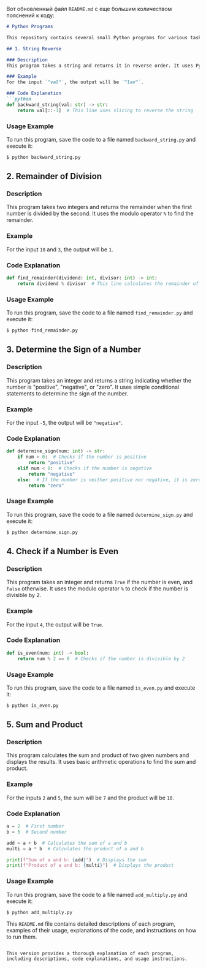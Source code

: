 Вот обновленный файл `README.md` с еще большим количеством пояснений к коду:

```markdown
# Python Programs

This repository contains several small Python programs for various tasks.

## 1. String Reverse

### Description
This program takes a string and returns it in reverse order. It uses Python's slicing feature to reverse the string.

### Example
For the input `"val"`, the output will be `"lav"`.

### Code Explanation
```python
def backward_string(val: str) -> str:
    return val[::-1]  # This line uses slicing to reverse the string
```

### Usage Example
To run this program, save the code to a file named `backward_string.py` and execute it:
```sh
$ python backward_string.py
```

## 2. Remainder of Division

### Description
This program takes two integers and returns the remainder when the first number is divided by the second. It uses the modulo operator `%` to find the remainder.

### Example
For the input `10` and `3`, the output will be `1`.

### Code Explanation
```python
def find_remainder(dividend: int, divisor: int) -> int:
    return dividend % divisor  # This line calculates the remainder of the division
```

### Usage Example
To run this program, save the code to a file named `find_remainder.py` and execute it:
```sh
$ python find_remainder.py
```

## 3. Determine the Sign of a Number

### Description
This program takes an integer and returns a string indicating whether the number is "positive", "negative", or "zero". It uses simple conditional statements to determine the sign of the number.

### Example
For the input `-5`, the output will be `"negative"`.

### Code Explanation
```python
def determine_sign(num: int) -> str:
    if num > 0:  # Checks if the number is positive
        return "positive"
    elif num < 0:  # Checks if the number is negative
        return "negative"
    else:  # If the number is neither positive nor negative, it is zero
        return "zero"
```

### Usage Example
To run this program, save the code to a file named `determine_sign.py` and execute it:
```sh
$ python determine_sign.py
```

## 4. Check if a Number is Even

### Description
This program takes an integer and returns `True` if the number is even, and `False` otherwise. It uses the modulo operator `%` to check if the number is divisible by 2.

### Example
For the input `4`, the output will be `True`.

### Code Explanation
```python
def is_even(num: int) -> bool:
    return num % 2 == 0  # Checks if the number is divisible by 2
```

### Usage Example
To run this program, save the code to a file named `is_even.py` and execute it:
```sh
$ python is_even.py
```

## 5. Sum and Product

### Description
This program calculates the sum and product of two given numbers and displays the results. It uses basic arithmetic operations to find the sum and product.

### Example
For the inputs `2` and `5`, the sum will be `7` and the product will be `10`.

### Code Explanation
```python
a = 2  # First number
b = 5  # Second number

add = a + b  # Calculates the sum of a and b
multi = a * b  # Calculates the product of a and b

print(f"Sum of a and b: {add}")  # Displays the sum
print(f"Product of a and b: {multi}")  # Displays the product
```

### Usage Example
To run this program, save the code to a file named `add_multiply.py` and execute it:
```sh
$ python add_multiply.py
```

This `README.md` file contains detailed descriptions of each program, examples of their usage, explanations of the code, and instructions on how to run them.
```

This version provides a thorough explanation of each program, including descriptions, code explanations, and usage instructions.
